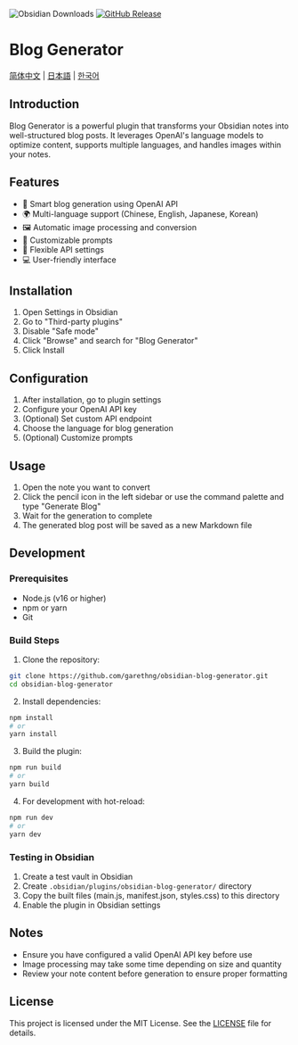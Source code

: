 ![Obsidian Downloads](https://img.shields.io/badge/dynamic/json?logo=obsidian&color=%23483699&label=downloads&query=%24%5B%22ai-blog-generator%22%5D.downloads&url=https%3A%2F%2Fraw.githubusercontent.com%2Fobsidianmd%2Fobsidian-releases%2Fmaster%2Fcommunity-plugin-stats.json)
[![GitHub Release](https://img.shields.io/github/v/release/garethng/obsidian-blog-generator)](https://github.com/garethng/obsidian-blog-generator/releases)

# Blog Generator

[简体中文](README_zh-CN.md) | [日本語](README_ja.md) | [한국어](README_ko.md)

## Introduction

Blog Generator is a powerful plugin that transforms your Obsidian notes into well-structured blog posts. It leverages OpenAI's language models to optimize content, supports multiple languages, and handles images within your notes.

## Features

- 🤖 Smart blog generation using OpenAI API
- 🌍 Multi-language support (Chinese, English, Japanese, Korean)
- 🖼️ Automatic image processing and conversion
- 🎨 Customizable prompts
- 🔧 Flexible API settings
- 💻 User-friendly interface

## Installation

1. Open Settings in Obsidian
2. Go to "Third-party plugins"
3. Disable "Safe mode"
4. Click "Browse" and search for "Blog Generator"
5. Click Install

## Configuration

1. After installation, go to plugin settings
2. Configure your OpenAI API key
3. (Optional) Set custom API endpoint
4. Choose the language for blog generation
5. (Optional) Customize prompts

## Usage

1. Open the note you want to convert
2. Click the pencil icon in the left sidebar or use the command palette and type "Generate Blog"
3. Wait for the generation to complete
4. The generated blog post will be saved as a new Markdown file

## Development

### Prerequisites

- Node.js (v16 or higher)
- npm or yarn
- Git

### Build Steps

1. Clone the repository:
```bash
git clone https://github.com/garethng/obsidian-blog-generator.git
cd obsidian-blog-generator
```

2. Install dependencies:
```bash
npm install
# or
yarn install
```

3. Build the plugin:
```bash
npm run build
# or
yarn build
```

4. For development with hot-reload:
```bash
npm run dev
# or
yarn dev
```

### Testing in Obsidian

1. Create a test vault in Obsidian
2. Create `.obsidian/plugins/obsidian-blog-generator/` directory
3. Copy the built files (main.js, manifest.json, styles.css) to this directory
4. Enable the plugin in Obsidian settings

## Notes

- Ensure you have configured a valid OpenAI API key before use
- Image processing may take some time depending on size and quantity
- Review your note content before generation to ensure proper formatting 

## License

This project is licensed under the MIT License. See the [LICENSE](LICENSE) file for details. 